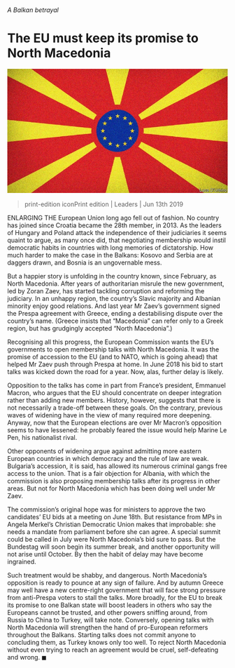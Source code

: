 ###### A Balkan betrayal

# The EU must keep its promise to North Macedonia 

![image](images/20190615_ldd002.jpg) 

> print-edition iconPrint edition | Leaders | Jun 13th 2019 

ENLARGING THE European Union long ago fell out of fashion. No country has joined since Croatia became the 28th member, in 2013. As the leaders of Hungary and Poland attack the independence of their judiciaries it seems quaint to argue, as many once did, that negotiating membership would instil democratic habits in countries with long memories of dictatorship. How much harder to make the case in the Balkans: Kosovo and Serbia are at daggers drawn, and Bosnia is an ungovernable mess. 

But a happier story is unfolding in the country known, since February, as North Macedonia. After years of authoritarian misrule the new government, led by Zoran Zaev, has started tackling corruption and reforming the judiciary. In an unhappy region, the country’s Slavic majority and Albanian minority enjoy good relations. And last year Mr Zaev’s government signed the Prespa agreement with Greece, ending a destabilising dispute over the country’s name. (Greece insists that “Macedonia” can refer only to a Greek region, but has grudgingly accepted “North Macedonia”.) 

Recognising all this progress, the European Commission wants the EU’s governments to open membership talks with North Macedonia. It was the promise of accession to the EU (and to NATO, which is going ahead) that helped Mr Zaev push through Prespa at home. In June 2018 his bid to start talks was kicked down the road for a year. Now, alas, further delay is likely. 

Opposition to the talks has come in part from France’s president, Emmanuel Macron, who argues that the EU should concentrate on deeper integration rather than adding new members. History, however, suggests that there is not necessarily a trade-off between these goals. On the contrary, previous waves of widening have in the view of many required more deepening. Anyway, now that the European elections are over Mr Macron’s opposition seems to have lessened: he probably feared the issue would help Marine Le Pen, his nationalist rival. 

Other opponents of widening argue against admitting more eastern European countries in which democracy and the rule of law are weak. Bulgaria’s accession, it is said, has allowed its numerous criminal gangs free access to the union. That is a fair objection for Albania, with which the commission is also proposing membership talks after its progress in other areas. But not for North Macedonia which has been doing well under Mr Zaev. 

The commission’s original hope was for ministers to approve the two candidates’ EU bids at a meeting on June 18th. But resistance from MPs in Angela Merkel’s Christian Democratic Union makes that improbable: she needs a mandate from parliament before she can agree. A special summit could be called in July were North Macedonia’s bid sure to pass. But the Bundestag will soon begin its summer break, and another opportunity will not arise until October. By then the habit of delay may have become ingrained. 

Such treatment would be shabby, and dangerous. North Macedonia’s opposition is ready to pounce at any sign of failure. And by autumn Greece may well have a new centre-right government that will face strong pressure from anti-Prespa voters to stall the talks. More broadly, for the EU to break its promise to one Balkan state will boost leaders in others who say the Europeans cannot be trusted, and other powers sniffing around, from Russia to China to Turkey, will take note. Conversely, opening talks with North Macedonia will strengthen the hand of pro-European reformers throughout the Balkans. Starting talks does not commit anyone to concluding them, as Turkey knows only too well. To reject North Macedonia without even trying to reach an agreement would be cruel, self-defeating and wrong. ◼ 

